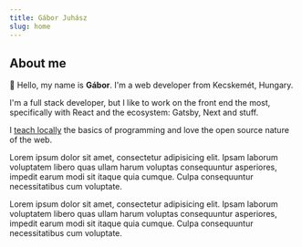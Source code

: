 ```yaml
---
title: Gábor Juhász
slug: home
---
```


## About me

👋 Hello, my name is **Gábor**. I'm a web developer from Kecskemét, Hungary.

I'm a full stack developer, but I like to work on the front end the most, specifically with React and the ecosystem: Gatsby, Next and stuff.

I <a href="https://workshop.dromedar.design/" target="_blank">teach locally</a> the basics of programming and love the open source nature of the web.

<!--more-->

Lorem ipsum dolor sit amet, consectetur adipisicing elit. Ipsam laborum voluptatem libero quas ullam harum voluptas consequuntur asperiores, impedit earum modi sit itaque quia cumque. Culpa consequuntur necessitatibus cum voluptate.

Lorem ipsum dolor sit amet, consectetur adipisicing elit. Ipsam laborum voluptatem libero quas ullam harum voluptas consequuntur asperiores, impedit earum modi sit itaque quia cumque. Culpa consequuntur necessitatibus cum voluptate.
